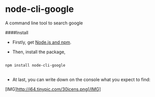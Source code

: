 # node-cli-google
A command line tool to search google

####Install

* Firstly, get [Node.js and npm](https://docs.npmjs.com/getting-started/installing-node).

* Then, install the package,
<pre lang="javascript">
<code>
npm install node-cli-google
</code>
</pre>

* At last, you can write down on the console what you expect to find:

[IMG]http://i64.tinypic.com/30icens.png[/IMG]
